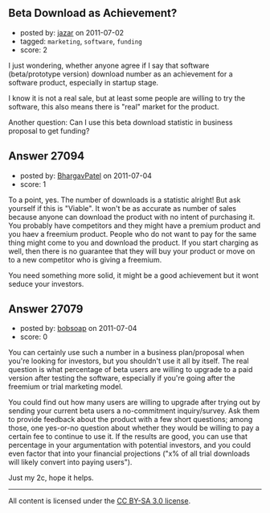 ## Beta Download as Achievement?

- posted by: [jazar](https://stackexchange.com/users/-1/6750-jazar) on 2011-07-02
- tagged: `marketing`, `software`, `funding`
- score: 2

I just wondering, whether anyone agree if I say that software (beta/prototype version) download number as an achievement for a software product, especially in startup stage. 

I know it is not a real sale, but at least some people are willing to try the software, this also means there is "real" market for the product.

Another question: Can I use this beta download statistic in business proposal to get funding?


## Answer 27094

- posted by: [BhargavPatel](https://stackexchange.com/users/-1/3998-bhargavpatel) on 2011-07-04
- score: 1

To a point, yes. The number of downloads is a statistic alright! But ask yourself if this is "Viable". It won't be as accurate as number of sales because anyone can download the product with no intent of purchasing it. You probably have competitors and they might have a premium product and you haev a freemium product. People who do not want to pay for the same thing might come to you and download the product. If you start charging as well, then there is no guarantee that they will buy your product or move on to a new competitor who is giving a freemium. 

You need something more solid, it might be a good achievement but it wont seduce your investors. 


## Answer 27079

- posted by: [bobsoap](https://stackexchange.com/users/-1/6141-bobsoap) on 2011-07-04
- score: 0

You can certainly use such a number in a business plan/proposal when you're looking for investors, but you shouldn't use it all by itself. The real question is what percentage of beta users are willing to upgrade to a paid version after testing the software, especially if you're going after the freemium or trial marketing model.

You could find out how many users are willing to upgrade after trying out by sending your current beta users a no-commitment inquiry/survey. Ask them to provide feedback about the product with a few short questions; among those, one yes-or-no question about whether they would be willing to pay a certain fee to continue to use it. If the results are good, you can use that percentage in your argumentation with potential investors, and you could even factor that into your financial projections ("x% of all trial downloads will likely convert into paying users").

Just my 2c, hope it helps.



---

All content is licensed under the [CC BY-SA 3.0 license](https://creativecommons.org/licenses/by-sa/3.0/).
